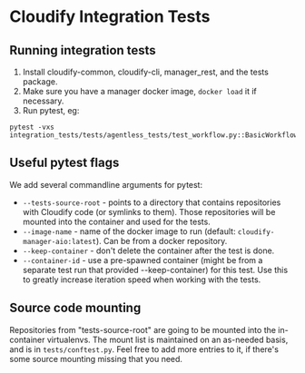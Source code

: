 Cloudify Integration Tests
==========================

## Running integration tests

1. Install cloudify-common, cloudify-cli, manager_rest, and the tests package.
2. Make sure you have a manager docker image, `docker load` it if necessary.
3. Run pytest, eg:
```
pytest -vxs integration_tests/tests/agentless_tests/test_workflow.py::BasicWorkflowsTest::test_execute_operation
```

## Useful pytest flags

We add several commandline arguments for pytest:

- `--tests-source-root` - points to a directory that contains repositories
  with Cloudify code (or symlinks to them). Those repositories will be
  mounted into the container and used for the tests.
- `--image-name` - name of the docker image to run (default:
  `cloudify-manager-aio:latest`). Can be from a docker repository.
- `--keep-container` - don't delete the container after the test is done.
- `--container-id` - use a pre-spawned container (might be from a separate
  test run that provided --keep-container) for this test. Use this to
  greatly increase iteration speed when working with the tests.


## Source code mounting

Repositories from "tests-source-root" are going to be mounted into the
in-container virtualenvs. The mount list is maintained on an as-needed
basis, and is in `tests/conftest.py`. Feel free to add more entries to
it, if there's some source mounting missing that you need.